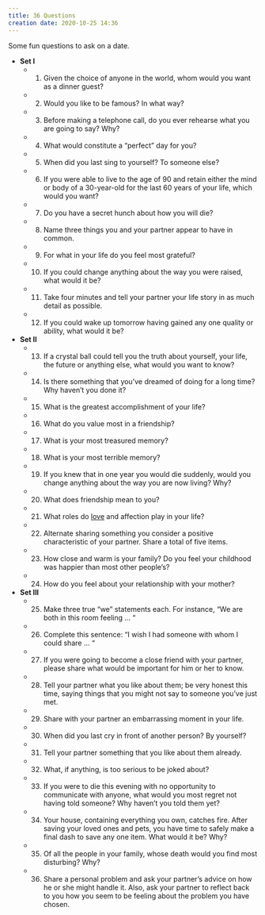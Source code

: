 ```yaml
---
title: 36 Questions
creation date: 2020-10-25 14:36
---
```


Some fun questions to ask on a date.

- **Set I**
    - 1. Given the choice of anyone in the world, whom would you want as a dinner guest?
    - 2. Would you like to be famous? In what way?
    - 3. Before making a telephone call, do you ever rehearse what you are going to say? Why?
    - 4. What would constitute a “perfect” day for you?
    - 5. When did you last sing to yourself? To someone else?
    - 6. If you were able to live to the age of 90 and retain either the mind or body of a 30-year-old for the last 60 years of your life, which would you want?
    - 7. Do you have a secret hunch about how you will die?
    - 8. Name three things you and your partner appear to have in common.
    - 9. For what in your life do you feel most grateful?
    - 10. If you could change anything about the way you were raised, what would it be?
    - 11. Take four minutes and tell your partner your life story in as much detail as possible.
    - 12. If you could wake up tomorrow having gained any one quality or ability, what would it be?
- **Set II**
    - 13. If a crystal ball could tell you the truth about yourself, your life, the future or anything else, what would you want to know?
    - 14. Is there something that you’ve dreamed of doing for a long time? Why haven’t you done it?
    - 15. What is the greatest accomplishment of your life?
    - 16. What do you value most in a friendship?
    - 17. What is your most treasured memory?
    - 18. What is your most terrible memory?
    - 19. If you knew that in one year you would die suddenly, would you change anything about the way you are now living? Why?
    - 20. What does friendship mean to you?
    - 21. What roles do [love](notes/ideas/love.md) and affection play in your life?
    - 22. Alternate sharing something you consider a positive characteristic of your partner. Share a total of five items.
    - 23. How close and warm is your family? Do you feel your childhood was happier than most other people’s?
    - 24. How do you feel about your relationship with your mother?
- **Set III**
    - 25. Make three true “we” statements each. For instance, “We are both in this room feeling ... “
    - 26. Complete this sentence: “I wish I had someone with whom I could share ... “
    - 27. If you were going to become a close friend with your partner, please share what would be important for him or her to know.
    - 28. Tell your partner what you like about them; be very honest this time, saying things that you might not say to someone you’ve just met.
    - 29. Share with your partner an embarrassing moment in your life.
    - 30. When did you last cry in front of another person? By yourself?
    - 31. Tell your partner something that you like about them already.
    - 32. What, if anything, is too serious to be joked about?
    - 33. If you were to die this evening with no opportunity to communicate with anyone, what would you most regret not having told someone? Why haven’t you told them yet?
    - 34. Your house, containing everything you own, catches fire. After saving your loved ones and pets, you have time to safely make a final dash to save any one item. What would it be? Why?
    - 35. Of all the people in your family, whose death would you find most disturbing? Why?
    - 36. Share a personal problem and ask your partner’s advice on how he or she might handle it. Also, ask your partner to reflect back to you how you seem to be feeling about the problem you have chosen.
